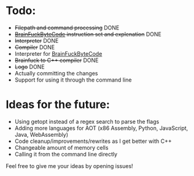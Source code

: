# Todo:
- ~~Filepath and command processing~~ DONE
- ~~[BrainFuckByteCode](https://github.com/DrParanoya/Brainfuck/blob/main/BFBC.md) instruction set and explenation~~ DONE
- ~~Interpreter~~ DONE
- ~~Compiler~~ DONE
- Interpreter for [BrainFuckByteCode](https://github.com/DrParanoya/Brainfuck/blob/main/BFBC.md)
- ~~Brainfuck to C++ compiler~~ DONE
- ~~Logo~~ DONE
- Actually committing the changes
- Support for using it through the command line

# Ideas for the future:
- Using getopt instead of a regex search to parse the flags
- Adding more languages for AOT (x86 Assembly, Python, JavaScript, Java, WebAssembly)
- Code cleanup/improvements/rewrites as I get better with C++
- Changeable amount of memory cells
- Calling it from the command line directly
  
Feel free to give me your ideas by opening issues!
